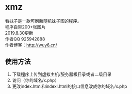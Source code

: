 # xmz
看妹子是一款可刷新随机妹子图的程序。<br>
程序自带200+张图片<br>
2019.8.30更新<br>
作者QQ 925942888<br>
作者博客：http://wuy6.cn/<br>
## 使用方法
1. 下载程序上传到虚拟主机/服务器根目录或者二级目录
2. 访问（你的域名/x.php）
3. 更改index.html和indexl.html的接口信息改成你的域名/x.php
